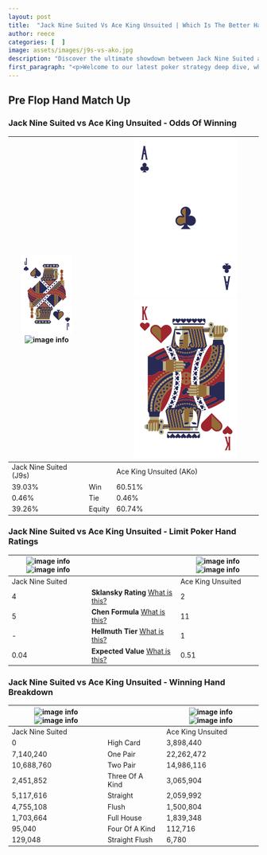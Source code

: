 ```yaml
---
layout: post
title:  "Jack Nine Suited Vs Ace King Unsuited | Which Is The Better Hand In Poker? A Complete Guide"
author: reece
categories: [  ]
image: assets/images/j9s-vs-ako.jpg
description: "Discover the ultimate showdown between Jack Nine Suited and Ace King Unsuited in poker! Uncover the odds, strategies, and scenarios where one hand triumphs over the other. Get ready to up your poker game with this thrilling analysis."
first_paragraph: "<p>Welcome to our latest poker strategy deep dive, where we're pitting two distinct hands against each other in a high-stakes showdown: Jack Nine Suited vs Ace King Unsuited.</p><p>In the dynamic world of poker, every decision counts, and knowing which hand holds the upper hand is key to your success at the table.</p><p>In this article, we'll dissect these two hands, explore the scenarios where one dominates the other, and equip you with the knowledge to make strategic choices that can tip the odds in your favor.</p><p>Get ready to unravel the intriguing dynamics of these poker hands and elevate your game to new heights.</p>"
---
```




[comment]: # (sp0)

## Pre Flop Hand Match Up

<div class="table hand-ratings" markdown="1"> 



### Jack Nine Suited vs Ace King Unsuited - Odds Of Winning


    
| ![image info](assets/images/hand1/J.png) ![image info](assets/images/hand1/9s.png) |  | ![image info](assets/images/hand2/A.png) ![image info](assets/images/hand2/ko.png) |
| -------- | -------- | -------- |
| Jack Nine Suited (J9s) |  | Ace King Unsuited (AKo) |
| 39.03% | Win | 60.51% |
| 0.46% | Tie | 0.46% |
| 39.26% | Equity | 60.74% |




[comment]: # (sp1)



### Jack Nine Suited vs Ace King Unsuited - Limit Poker Hand Ratings


    
| ![image info](https://www.riverpairs.com/assets/images/hand1/J.png) ![image info](https://www.riverpairs.com/assets/images/hand1/9s.png) |  | ![image info](https://www.riverpairs.com/assets/images/hand2/A.png) ![image info](https://www.riverpairs.com/assets/images/hand2/ko.png) |
| -------- | -------- | -------- |
| Jack Nine Suited |  | Ace King Unsuited |
| 4 | **Sklansky Rating** [What is this?](/sklansky-rating-explained) | 2 |
| 5 | **Chen Formula** [What is this?](/chen-formula-explained) | 11 |
| - | **Hellmuth Tier** [What is this?](/Hellmuth-tier-explained) | 1 |
| 0.04 | **Expected Value** [What is this?](/expected-value-explained) | 0.51 |




[comment]: # (sp2)



### Jack Nine Suited vs Ace King Unsuited - Winning Hand Breakdown


    
| ![image info](https://www.riverpairs.com/assets/images/hand1/J.png) ![image info](https://www.riverpairs.com/assets/images/hand1/9s.png) |  | ![image info](https://www.riverpairs.com/assets/images/hand2/A.png) ![image info](https://www.riverpairs.com/assets/images/hand2/ko.png) |
| -------- | -------- | -------- |
| Jack Nine Suited |  | Ace King Unsuited |
| 0 | High Card | 3,898,440 |
| 7,140,240 | One Pair | 22,262,472 |
| 10,688,760 | Two Pair | 14,986,116 |
| 2,451,852 | Three Of A Kind | 3,065,904 |
| 5,117,616 | Straight | 2,059,992 |
| 4,755,108 | Flush | 1,500,804 |
| 1,703,664 | Full House | 1,839,348 |
| 95,040 | Four Of A Kind | 112,716 |
| 129,048 | Straight Flush | 6,780 |




[comment]: # (sp3)



</div>

[comment]: # (sp4)



[comment]: # (sp5)

